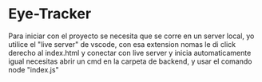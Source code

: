 # Eye-Tracker

Para iniciar con el proyecto se necesita que se corre en un server local, yo utilice el "live server" de vscode, con esa extension nomas le di click derecho al index.html y conectar con live server y inicia automaticamente
igual necesitas abrir un cmd en la carpeta de backend, y usar el comando node "index.js" 
